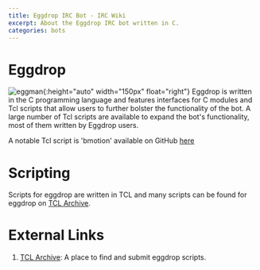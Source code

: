 ```yaml
---
title: Eggdrop IRC Bot - IRC Wiki
excerpt: About the Eggdrop IRC bot written in C.
categories: bots
---
```

# Eggdrop
![eggman](smiley.png){:height="auto" width="150px" float="right"}
Eggdrop is written in the C programming language and features interfaces for C modules and Tcl scripts that allow users to further bolster the functionality of the bot. A large number of Tcl scripts are available to expand the bot's functionality, most of them written by Eggdrop users.

A notable Tcl script is 'bmotion' available on GitHub [here](https://github.com/jamesoff/bmotion)

# Scripting
Scripts for eggdrop are written in TCL and many scripts can be found for eggdrop on [TCL Archive](http://tclarchive.org).

# External Links
1. [TCL Archive](http://tclarchive.org): A place to find and submit eggdrop scripts.